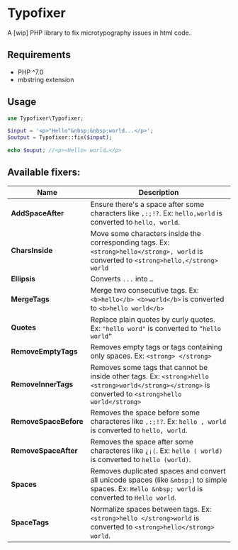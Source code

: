 # Typofixer

A [wip] PHP library to fix microtypography issues in html code.

## Requirements

* PHP ^7.0
* mbstring extension

## Usage

```php
use Typofixer\Typofixer;

$input = '<p>"Hello"&nbsp;&nbsp;world...</p>';
$output = Typofixer::fix($input);

echo $ouput; //<p>«Hello» world…</p>
```

## Available fixers:

Name | Description
-----|-------------
**AddSpaceAfter** | Ensure there's a space after some characters like `,:;!?`. Ex: `hello,world` is converted to `hello, world`.
**CharsInside** | Move some characters inside the corresponding tags. Ex: `<strong>hello</strong>, world` is converted to `<strong>hello,</strong> world`
**Ellipsis** | Converts `...` into `…`
**MergeTags** | Merge two consecutive tags. Ex: `<b>hello</b> <b>world</b>` is converted to `<b>hello world</b>`
**Quotes** | Replace plain quotes by curly quotes. Ex: `"hello word"` is converted to `“hello world”`
**RemoveEmptyTags** | Removes empty tags or tags containing only spaces. Ex: `<strong> </strong>`
**RemoveInnerTags** | Removes some tags that cannot be inside other tags. Ex: `<strong>hello <strong>world</strong></strong>` is converted to `<strong>hello world</strong>`
**RemoveSpaceBefore** | Removes the space before some characteres like `,:;!?`. Ex: `hello , world` is converted to `hello, world`.
**RemoveSpaceAfter** | Removes the space after some characteres like `¿¡(`. Ex: `hello ( world)` is converted to `hello (world)`.
**Spaces** | Removes duplicated spaces and convert all unicode spaces (like `&nbsp;`) to simple spaces. Ex: `Hello &nbsp; world` is converted to `Hello world`.
**SpaceTags** | Normalize spaces between tags. Ex: `<strong>hello </strong>world` is converted to `<strong>hello</strong> world`.
